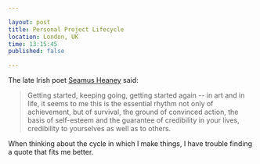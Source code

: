 ```yaml
---

layout: post
title: Personal Project Lifecycle
location: London, UK
time: 13:15:45
published: false

---
```


The late Irish poet [Seamus Heaney](http://en.wikipedia.org/wiki/Seamus_Heaney) said: 

 > Getting started, keeping going, getting started again -- in art and in life, it seems to me this is the essential rhythm not only of achievement, but of survival, the ground of convinced action, the basis of self-esteem and the guarantee of credibility in your lives, credibility to yourselves as well as to others.

When thinking about the cycle in which I make things, I have trouble finding a quote that fits me better.

